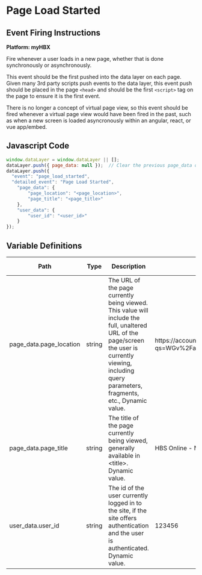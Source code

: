 # Page Load Started

### 

## Event Firing Instructions

<p dir="auto"><span style="font-weight: 400;"><strong>Platform: myHBX</strong></span></p>
<p dir="auto">Fire whenever a user loads in a new page, whether that is done synchronously or asynchronously.</p>
<p dir="auto">This event should be the first pushed into the data layer on each page. Given many 3rd party scripts push events to the data layer, this event push should be placed in the page&nbsp;<code>&lt;head&gt;</code>&nbsp;and should be the first&nbsp;<code>&lt;script&gt;</code>&nbsp;tag on the page to ensure it is the first event.</p>
<p dir="auto">There is no longer a concept of virtual page view, so this event should be fired whenever a virtual page view would have been fired in the past, such as when a new screen is loaded asyncronously within an angular, react, or vue app/embed.</p>


## Javascript Code
```js
window.dataLayer = window.dataLayer || [];
dataLayer.push({ page_data: null });  // Clear the previous page_data object.
dataLayer.push({
  "event": "page_load_started",
  "detailed_event": "Page Load Started",
    "page_data": {
        "page_location": "<page_location>",
        "page_title": "<page_title>"
    },
    "user_data": {
        "user_id": "<user_id>"
    }
});
```

## Variable Definitions

|Path|Type|Description|Example|Pattern|Min Length|Max Length|Minimum|Maximum|Multiple Of|
| --- | --- | --- | --- | --- | --- | --- | --- | --- | --- |
|page_data.page_location|string|The URL of the page currently being viewed. This value will include the full, unaltered URL of the page\/screen the user is currently viewing, including query parameters, fragments, etc., Dynamic value.|https:\/\/account.myhbx.org\/MyDashboard?qs=WGv%2FaZjTzzPGEvkiut1CsBhX8d%2BXHx0NHS0TLxw1ErE%3D|||||||
|page_data.page_title|string|The title of the page currently being viewed, generally available in &lt;title&gt;. Dynamic value.|HBS Online - My Dashboard|||||||
|user_data.user_id|string|The id of the user currently logged in to the site, if the site offers authentication and the user is authenticated. Dynamic value.|123456|||||||

